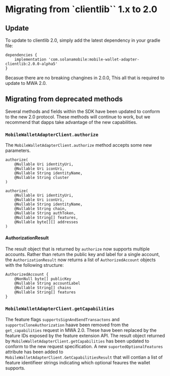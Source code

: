 # Migrating from `clientlib`` 1.x to 2.0

## Update

To update to clientlib 2.0, simply add the latest dependency in your gradle file:

```
dependencies {
    implementation 'com.solanamobile:mobile-wallet-adapter-clientlib:2.0.0-alpha5'
}
```

Becasue there are no breaking changines in 2.0.0, This all that is required to update to MWA 2.0.

## Migrating from deprecated methods

Several methods and fields within the SDK have been updated to conform to the new 2.0 protocol. These methods will continue to work, but we recommend that dapps take advantage of the new capabilities.

### `MobileWalletAdapterClient.authorize`

The `MobileWalletAdapterClient.authorize` method accepts some new parameters. 

```
authorize(
    @Nullable Uri identityUri,
    @Nullable Uri iconUri,
    @Nullable String identityName,
    @Nullable String cluster
)
```

```
authorize(
    @Nullable Uri identityUri,
    @Nullable Uri iconUri,
    @Nullable String identityName,
    @Nullable String chain,
    @Nullable String authToken,
    @Nullable String[] features,
    @Nullable byte[][] addresses
)
```

#### AuthorizationResult

The result object that is returned by `authorize` now supports multiple accounts. Rather than return the public key and label for a single account, the `AuthorizationResult` now returns a list of `AuthorizedAccount` objects with the following structure:

```
AuthorizedAccount {
    @NonNull byte[] publicKey
    @Nullable String accountLabel
    @Nullable String[] chains
    @Nullable String[] features
}
```

### `MobileWalletAdapterClient.getCapabilities`

The feature flags `supportsSignAndSendTransactons` and `supportsCloneAuthorization` haave been removed from the `get_capabilities` request in MWA 2.0. These have been replaced by the feature IDs exposed by the feature extension API. The result object returned by `MobileWalletAdapterClient.getCapabilities` has been updated to conform to the new request specification. A new `suportedOptionalFeatures` attribute has been added to `MobileWalletAdapterClient.GetCapabilitiesResult` that will contian a list of feature identifieer strings indicating which optional feaures the wallet supports.